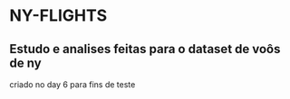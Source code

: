 # NY-FLIGHTS

## Estudo e analises feitas para o dataset de voôs de ny
criado no day 6 para fins de teste
